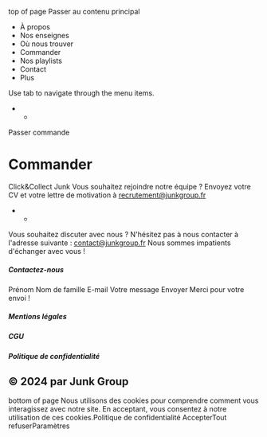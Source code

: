 top of page
Passer au contenu principal
  * À propos
  * Nos enseignes
  * Où nous trouver
  * Commander
  * Nos playlists
  * Contact
  * Plus


Use tab to navigate through the menu items.
  *   * 

Passer commande
# Commander
Click&Collect Junk
Vous souhaitez rejoindre notre équipe ?
​
Envoyez votre CV et votre lettre de motivation à recrutement@junkgroup.fr
  *   * 

Vous souhaitez discuter avec nous ?
N'hésitez pas à nous contacter à l'adresse suivante : contact@junkgroup.fr
Nous sommes impatients d'échanger avec vous ! 
##### Contactez-nous
Prénom
Nom de famille
E-mail
Votre message
Envoyer
Merci pour votre envoi !
##### Mentions légales
##### CGU
##### Politique de confidentialité
## © 2024 par Junk Group
bottom of page
Nous utilisons des cookies pour comprendre comment vous interagissez avec notre site. En acceptant, vous consentez à notre utilisation de ces cookies.Politique de confidentialité
AccepterTout refuserParamètres
